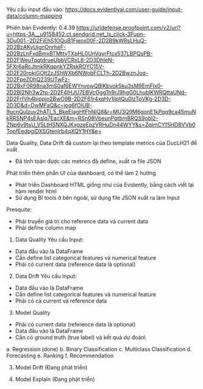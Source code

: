 Yêu cầu input đầu vào:
https://docs.evidentlyai.com/user-guide/input-data/column-mapping

Phiên bản Evidently: 0.4.39
https://urldefense.proofpoint.com/v2/url?u=https-3A__u9158452.ct.sendgrid.net_ls_click-3Fupn-3Du001.-2D2FiEhS1OQuB1Fjeox00F-2D2B9kWRsLHuQ-2D2BzAKyUjgnOnrheF-2D2BzLnFxdBmxBTMttvTXpHL0UnVqyrFtcx537LBPQsPB-2D2FWeuTqqtdrueUbbVCRxL8-2D3DhIeN-5FXr6aRcJtmkRKqpnkYZRskROYC15V-2D2F20rpkjGOlt2zJShWXb6NWobFCLTh-2D2BwznJoq-2D2FpeZOhQ239UTwFz-2D2BxF0R98na3mS0af6EWYnvowQBlKbvok5ku3sM9EmFIx0-2D2BI2Nh3w2tp-2D2F4lHJU7EBVcOgg1h9rJ9hgG0LhublKWRQttaUNd-2D2FrfVh4bippjo2BwO9B-2D2F61r4xqHv1ilptQu0IzTpVKg-2D3D-2D3D&d=DwMFaQ&c=joq6fOIUB-9ucnQulzuv2hATl_5_BkeEIagHfFhNlQ8&r=MU3Q9M6gonE1kPqq9ca45muNkRRSNP4sEAslq7EacXE&m=RSn08VbeunPqtbmBRQS9obl2-ZNp6v9tsU_V5LtHSNXQJKxgzeEpzVRHuDn44WYY&s=ZqImCYf5HD8VVb0TopfEedpgiDXSGtenlrb4qXQY1HY&e=

Data Quality, Data Drift đã custom lại theo template metrics của DucLH21 đề xuất
- Đã tính toán được các metrics đã define, xuất ra file JSON

Phát triển thêm phần UI của dashboard, có thể làm 2 hướng
- Phát triển Dashboard HTML giống như của Evidently, bằng cách viết lại hàm render html
- Sử dụng BI tools ở bên ngoài, sử dụng file JSON xuất ra làm Input


Presquite:
- Phải truyền giá trị cho reference data và current data
- Phải define column map

1. Data Quality
Yêu cầu Input:
- Data đầu vào là DataFrame
- Cần define list categorical features và numerical feature
- Phải có current data (reference data là optional)


2. Data Drift
Yêu cầu Input: 
- Data đầu vào là DataFrame
- Cần define list categorical features và numerical feature
- Phải có cả current và reference data

3. Model Quality
- Phải có current data (reference data là optional)
- Data đầu vào là DataFrame
- Cần có ground truth (true label) và kết quả dự đoán\

a. Regression (done)
b. Binary Classification
c. Multiclass Classification 
d. Forecasting
e. Ranking
f. Recommendation


3. Model Drift
(Đang phát triển)

4. Model Explain
(Đang phát triển)
